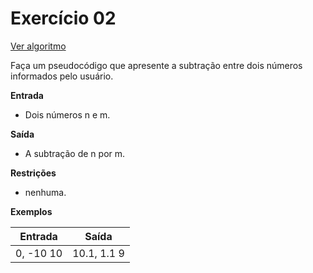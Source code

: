 # Exercício 02

[Ver algoritmo](AlgoritmoEX02.md)

Faça um pseudocódigo que apresente a subtração entre dois números informados pelo usuário.

**Entrada**

- Dois números n e m.

**Saída**

- A subtração de n por m.

**Restrições**

- nenhuma.

**Exemplos**

|Entrada |Saída |
-|-
0, -10 10|10.1, 1.1 9|

